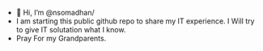 - 👋 Hi, I’m @nsomadhan/ 
- I am starting this public github repo to share my IT experience. I Will try to give IT solutation what I know.
- Pray For my Grandparents.
